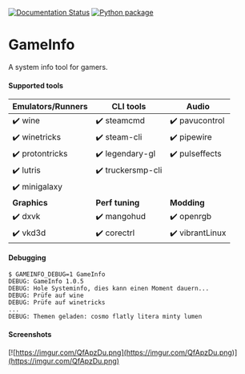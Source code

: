 [![Documentation Status](https://readthedocs.org/projects/gameinfo/badge/?version=latest)](https://gameinfo.readthedocs.io/en/latest/?badge=latest) [![Python package](https://github.com/amstelchen/GameInfo/actions/workflows/python-package-no-pytest.yml/badge.svg)](https://github.com/amstelchen/GameInfo/actions/workflows/python-package-no-pytest.yml)

<h1>GameInfo</h1>

A system info tool for gamers.

#### Supported tools

|__Emulators/Runners__|__CLI tools__|__Audio__|
|-|-|-|
|:heavy_check_mark: wine  |:heavy_check_mark: steamcmd  |:heavy_check_mark: pavucontrol
|:heavy_check_mark: winetricks  |:heavy_check_mark: steam-cli  |:heavy_check_mark: pipewire
|:heavy_check_mark: protontricks  |:heavy_check_mark: legendary-gl |:heavy_check_mark: pulseffects
|:heavy_check_mark: lutris  |:heavy_check_mark: truckersmp-cli  |
|:heavy_check_mark: minigalaxy  ||
|__Graphics__|__Perf tuning__|__Modding__|
|:heavy_check_mark: dxvk  |:heavy_check_mark: mangohud  |:heavy_check_mark: openrgb
|:heavy_check_mark: vkd3d  |:heavy_check_mark: corectrl  |:heavy_check_mark: vibrantLinux 


#### Debugging

```
$ GAMEINFO_DEBUG=1 GameInfo
DEBUG: GameInfo 1.0.5
DEBUG: Hole Systeminfo, dies kann einen Moment dauern...
DEBUG: Prüfe auf wine
DEBUG: Prüfe auf winetricks
...
DEBUG: Themen geladen: cosmo flatly litera minty lumen
```
#### Screenshots

[![https://imgur.com/QfApzDu.png](https://imgur.com/QfApzDu.png)](https://imgur.com/QfApzDu.png)

